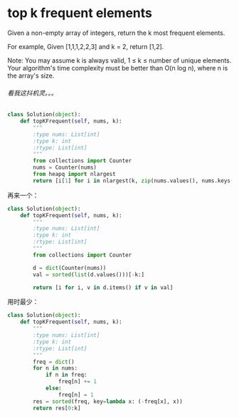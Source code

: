 # top k frequent elements

Given a non-empty array of integers, return the k most frequent elements.

For example,
Given [1,1,1,2,2,3] and k = 2, return [1,2].

Note:
You may assume k is always valid, 1 ≤ k ≤ number of unique elements.
Your algorithm's time complexity must be better than O(n log n), where n is the array's size.

###### 看我这抖机灵。。。

```python
class Solution(object):
    def topKFrequent(self, nums, k):
        """
        :type nums: List[int]
        :type k: int
        :rtype: List[int]
        """
        from collections import Counter
        nums = Counter(nums)
        from heapq import nlargest
        return [i[1] for i in nlargest(k, zip(nums.values(), nums.keys()))]

```
再来一个：

```Python
class Solution(object):
    def topKFrequent(self, nums, k):
        """
        :type nums: List[int]
        :type k: int
        :rtype: List[int]
        """
        from collections import Counter

        d = dict(Counter(nums))
        val = sorted(list(d.values()))[-k:]

        return [i for i, v in d.items() if v in val]
```

用时最少：

```Python
class Solution(object):
    def topKFrequent(self, nums, k):
        """
        :type nums: List[int]
        :type k: int
        :rtype: List[int]
        """
        freq = dict()  
        for n in nums:
            if n in freq:
                freq[n] += 1
            else:
                freq[n] = 1
        res = sorted(freq, key=lambda x: (-freq[x], x))
        return res[0:k]
```
